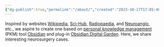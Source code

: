 ```yaml
---
{"dg-publish":true,"permalink":"/about/","created":"2023-10-17T17:05:40.970-07:00","updated":"2023-10-17T17:10:10.791-07:00"}
---
```


Inspired by websites [Wikipedia](https://www.wikipedia.org/), [Sci-Hub](https://www.sci-hub.st/), [Radiopaedia](https://radiopaedia.org/), and [Neuroangio](http://neuroangio.org/), etc., we aspire to create one based on [personal knowledge management](https://en.wikipedia.org/wiki/Personal_knowledge_management) (PKM) tool [Obsidian](https://obsidian.md/) and plug-in [Obsidian Digital Garden](https://dg-docs.ole.dev/). Here, we share interesting neurosurgery cases.
